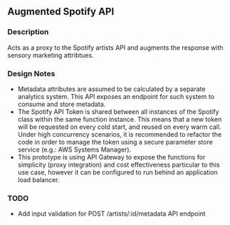 ## Augmented Spotify API

### Description
Acts as a proxy to the Spotify artists API and augments the response with sensory marketing attribtues.

### Design Notes
  - Metadata attributes are assumed to be calculated by a separate analytics system. This API exposes an endpoint for such system to consume and store metadata.
  - The Spotify API Token is shared between all instances of the Spotify class within the same function instance. This means that a new token will be requested on every cold start, and reused on every warm call. Under high concurrency scenarios, it is recommended to refactor the code in order to manage the token using a secure parameter store service (e.g.: AWS Systems Manager).
  - This prototype is using API Gateway to expose the functions for simplicity (proxy integration) and cost effectiveness particular to this use case, however it can be configured to run behind an application load balancer.

### TODO
  - Add input validation for POST /artists/:id/metadata API endpoint

